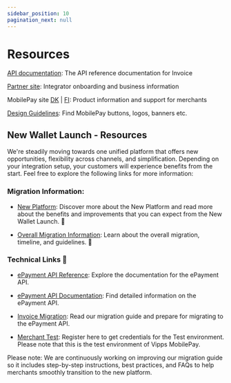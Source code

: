 ```yaml
---
sidebar_position: 10
pagination_next: null
---
```


# Resources

[API documentation](/api/invoice): The API reference documentation for Invoice

[Partner site](https://www.mobilepaygroup.com/partner/invoice): Integrator onboarding and business information

MobilePay site [DK](https://www.mobilepay.dk/erhverv/abonnementer-og-fakturering/mobilepay-invoice) | [FI](https://mobilepay.fi/yrityksille/toistuvat-maksut-ja-laskutus/mobilepay-invoice): Product information and support for merchants

[Design Guidelines](https://www.mobilepaygroup.com/design): Find MobilePay buttons, logos, banners etc.

## New Wallet Launch - Resources  

We're steadily moving towards one unified platform that offers new opportunities, flexibility across channels, and simplification. Depending on your integration setup, your customers will experience benefits from the start. 
Feel free to explore the following links for more information: 


### Migration Information:

- [New Platform](https://www.mobilepaygroup.com/partner/new-platform): Discover more about the New Platform and read more about the benefits and improvements that you can expect from the New Wallet Launch. :rocket:

- [Overall Migration Information](https://developer.vippsmobilepay.com/docs/vipps-developers/mp-migration-guide): Learn about the overall migration, timeline, and guidelines.  :calendar:  

### Technical Links :link:

- [ePayment API Reference](https://developer.vippsmobilepay.com/api/recurring/): Explore the documentation for the ePayment API.   

- [ePayment API Documentation](https://developer.vippsmobilepay.com/docs/APIs/epayment/): Find detailed information on the ePayment API.   

- [Invoice Migration](http://developer.vippsmobilepay.com/docs/vipps-developers/mp-migration-guide/invoice/): Read our migration guide and prepare for migrating to the ePayment API.  

- [Merchant Test](https://www.mobilepaygroup.com/partner/merchant-test): Register here to get credentials for the Test environment. Please note that this is the test environment of Vipps MobilePay.


Please note: We are continuously working on improving our migration guide so it includes  step-by-step instructions, best practices, and FAQs to help merchants smoothly transition to the new platform.  

